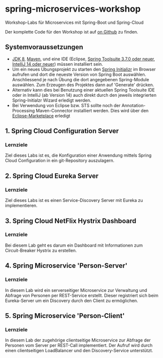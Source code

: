 # spring-microservices-workshop
Workshop-Labs für Microservices mit Spring-Boot und Spring-Cloud

Der komplette Code für den Workshop ist auf [on Github](http://github.com/andifalk/spring-microservices-workshop) zu finden.

## Systemvoraussetzungen  

* [JDK 8](http://www.oracle.com/technetwork/java/javase/downloads/jdk8-downloads-2133151.html), [Maven](https://maven.apache.org/index.html), und eine IDE (Eclipse, [Spring Toolsuite 3.7.0 oder neuer](https://spring.io/tools/sts/all), [IntelliJ 14 oder neuer](https://www.jetbrains.com/idea/download/)) müssen installiert sein.
* Um ein neues Übungsprojekt zu starten den [Spring Initializr](http://start.spring.io) im Browser aufrufen und dort die neueste Version von Spring Boot auswählen. Anschliessend je nach Übung die dort angegebenen Spring-Module auswählen. Zum Erzeugen des Projektes dann auf 'Generate' drücken.
* Alternativ kann dies bei Benutzung einer aktuellen Spring Toolsuite IDE oder in IntelliJ (ab Version 14) auch direkt durch den jeweils integrierten Spring-Initialzr Wizard erledigt werden. 
* Bei Verwendung von Eclipse bzw. STS sollte noch der Annotation-Processing Maven-Connector installiert werden. Dies wird über den [Eclipse-Marketplace](http://marketplace.eclipse.org/content/m2e-apt) erledigt 

## 1. Spring Cloud Configuration Server

### Lernziele
Ziel dieses Labs ist es, die Konfiguration einer Anwendung mittels Spring Cloud Configuration in ein git-Repository auszulagern.

## 2. Spring Cloud Eureka Server
### Lernziele 
Ziel dieses Labs ist es einen Service-Discovery Server mit Eureka zu implementieren.

## 3. Spring Cloud NetFlix Hystrix Dashboard
### Lernziele
Bei diesem Lab geht es darum ein Dashboard mit Informationen zum Circuit-Breaker Hystrix zu erstellen.

## 4. Spring Microservice 'Person-Server'
### Lernziele
In diesem Lab wird ein serverseitiger Microservice zur Verwaltung und Abfrage von Personen per REST-Service erstellt. Dieser registriert sich beim Eureka-Server um ein Discovery durch den Client zu ermöglichen.

## 5. Spring Microservice 'Person-Client'
### Lernziele
In diesem Lab der zugehörige clientseitige Microservice zur Abfrage der Personen vom Server per REST-Call implementiert. Der Aufruf wird durch einen clientseitigen LoadBalancer und den Discovery-Service unterstützt.

